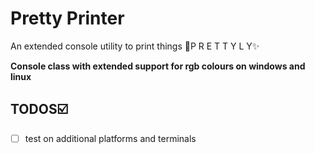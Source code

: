 ﻿# Pretty Printer

An extended console utility to print things 💫P R E T T Y L Y✨

**Console class with extended support for rgb colours on windows and linux**

## TODOS☑️

- [ ] test on additional platforms and terminals 